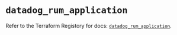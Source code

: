 # `datadog_rum_application`

Refer to the Terraform Registory for docs: [`datadog_rum_application`](https://registry.terraform.io/providers/datadog/datadog/3.31.0/docs/resources/rum_application).
